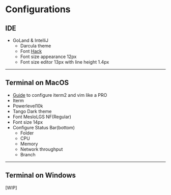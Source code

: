 # Configurations

## IDE

* GoLand & IntelliJ
   * Darcula theme
   * Font [Hack](https://www.wfonts.com/font/hack)
   * Font size appearance 12px
   * Font size editor 13px with line height 1.4px

---

## Terminal on MacOS

* [Guide](https://medium.com/@jeantimex/how-to-configure-iterm2-and-vim-like-a-pro-on-macos-e303d25d5b5c) to configure iterm2 and vim like a PRO
* Iterm
* Powerlevel10k
* Tango Dark theme
* Font MesloLGS NF(Regular)
* Font size 14px
* Configure Status Bar(bottom)
    * Folder
    * CPU
    * Memory
    * Network throughput
    * Branch

---

## Terminal on Windows

[WIP]
